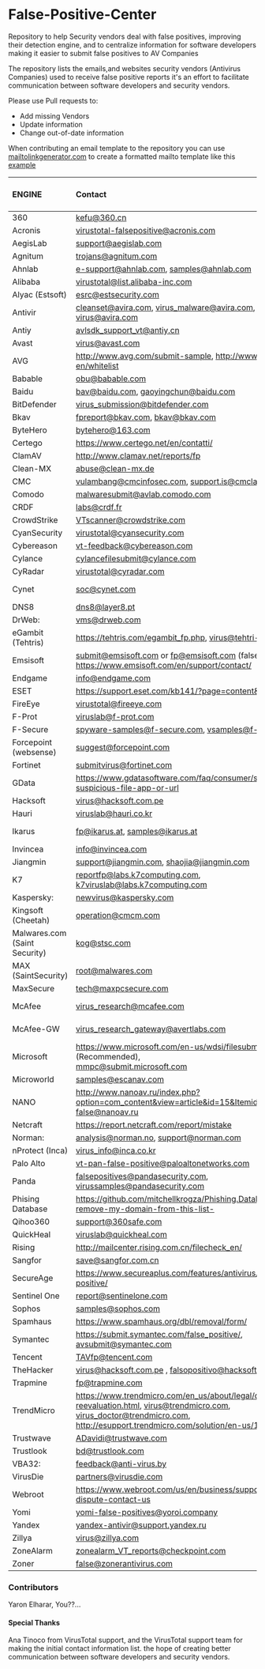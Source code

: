 # False-Positive-Center
Repository to help Security vendors deal with false positives, improving their detection engine, and to centralize information for software developers making it easier to submit false positives to AV Companies

The repository lists the emails,and websites security vendors (Antivirus Companies) used to receive false positive reports
it's an effort to facilitate communication between software developers and security vendors. 

Please use Pull requests to: 

- Add missing Vendors
- Update information
- Change out-of-date information

When contributing an email template to the repository you can use [mailtolinkgenerator.com](https://mailtolinkgenerator.com/) to create a formatted mailto template
like this [example](mailto:virus_research@avertlabs.com?subject=FALSE%3A%20file%20detected%20by%20McAfee.&body=Hi%2C%0D%0A%0D%0AMy%20Program%20Is%20Falsely%20Detected%20With%20XXXXXXXXX%20in%20Virus%20Total%2C%20Please%20double%20check.%0D%0AProduct%3A%20McAfee%20At%20Virus%20Total%0D%0AEngine%3A%20unknown%0D%0A%0D%0AVirus%20totaled%20linked%3A%0D%0AXXXXXXXXXX%0D%0A%0D%0ABest%20Regards%0D%0A%0D%0A%5Bfalse-positive%20center%20github%5D)



| ENGINE | Contact | Email Template | Issues A Case Number |
|:--- | :--- | :---: | :---: |
| 360 | kefu@360.cn | | |
| Acronis | virustotal-falsepositive@acronis.com | | |
| AegisLab | support@aegislab.com | | |
| Agnitum | trojans@agnitum.com | | |
| Ahnlab | e-support@ahnlab.com, samples@ahnlab.com | | |
| Alibaba | virustotal@list.alibaba-inc.com | | |
| Alyac (Estsoft) | esrc@estsecurity.com | | |
| Antivir | cleanset@avira.com, virus_malware@avira.com, virus@avira.com | | |
| Antiy | avlsdk_support_vt@antiy.cn | | |
| Avast | virus@avast.com | | |
| AVG | http://www.avg.com/submit-sample, http://www.avg.com/us-en/whitelist | | |
| Babable | obu@babable.com | | |
| Baidu | bav@baidu.com, gaoyingchun@baidu.com | | |
| BitDefender | virus_submission@bitdefender.com | | |
| Bkav | fpreport@bkav.com, bkav@bkav.com | | |
| ByteHero | bytehero@163.com | | |
| Certego | https://www.certego.net/en/contatti/ | | |
| ClamAV | http://www.clamav.net/reports/fp | | |
| Clean-MX | abuse@clean-mx.de | | |
| CMC | vulambang@cmcinfosec.com, support.is@cmclab.net | | |
| Comodo | malwaresubmit@avlab.comodo.com | | |
| CRDF | labs@crdf.fr | | |
| CrowdStrike | VTscanner@crowdstrike.com | | |
| CyanSecurity | virustotal@cyansecurity.com | | |
| Cybereason | vt-feedback@cybereason.com | | |
| Cylance | cylancefilesubmit@cylance.com | | |
| CyRadar | virustotal@cyradar.com | | |
| Cynet |	soc@cynet.com |  [Send Report](vendors/Cynet.md) | Yes |
| DNS8 | dns8@layer8.pt | | |
| DrWeb: | vms@drweb.com | | |
| eGambit (Tehtris) | https://tehtris.com/egambit_fp.php, virus@tehtri-security.com  |  |  |
| Emsisoft | submit@emsisoft.com or fp@emsisoft.com (false positives), https://www.emsisoft.com/en/support/contact/ | | |
| Endgame | info@endgame.com | | |
| ESET | https://support.eset.com/kb141/?page=content&id=SOLN141 | | |
| FireEye | virustotal@fireeye.com | | |
| F-Prot | viruslab@f-prot.com | | |
| F-Secure | spyware-samples@f-secure.com, vsamples@f-secure.com | | |
| Forcepoint (websense) | suggest@forcepoint.com | | |
| Fortinet | submitvirus@fortinet.com | | |
| GData | https://www.gdatasoftware.com/faq/consumer/submit-a-suspicious-file-app-or-url | | |
| Hacksoft | virus@hacksoft.com.pe | | |
| Hauri | viruslab@hauri.co.kr | | |
| Ikarus | fp@ikarus.at, samples@ikarus.at | [Send Report](vendors/Ikarus.md) | No |
| Invincea | info@invincea.com | | |
| Jiangmin | support@jiangmin.com, shaojia@jiangmin.com | | |
| K7 | reportfp@labs.k7computing.com, k7viruslab@labs.k7computing.com | | |
| Kaspersky: | newvirus@kaspersky.com | | |
| Kingsoft (Cheetah) | operation@cmcm.com | | |
| Malwares.com (Saint Security) | kog@stsc.com | | |
| MAX (SaintSecurity) | root@malwares.com | | |
| MaxSecure | tech@maxpcsecure.com | | |
| McAfee | virus_research@mcafee.com | [Send Report](vendors/McAfee.md) | No |
| McAfee-GW | virus_research_gateway@avertlabs.com | [Send Report](vendors/McAfee.md) | No |
| Microsoft | https://www.microsoft.com/en-us/wdsi/filesubmission (Recommended),<br>mmpc@submit.microsoft.com | | Yes |
| Microworld | samples@escanav.com | | |
| NANO | http://www.nanoav.ru/index.php?option=com_content&view=article&id=15&Itemid=83&lang=en, false@nanoav.ru |  |  |
| Netcraft | https://report.netcraft.com/report/mistake | | |
| Norman: | analysis@norman.no, support@norman.com | | |
| nProtect (Inca) | virus_info@inca.co.kr | | |
| Palo Alto | vt-pan-false-positive@paloaltonetworks.com | | |
| Panda | falsepositives@pandasecurity.com, virussamples@pandasecurity.com | | |
| Phising Database | https://github.com/mitchellkrogza/Phishing.Database#please-remove-my-domain-from-this-list- | | |
| Qihoo360 | support@360safe.com | | |
| QuickHeal | viruslab@quickheal.com | | |
| Rising | http://mailcenter.rising.com.cn/filecheck_en/ | | |
| Sangfor | save@sangfor.com.cn | | |
| SecureAge | https://www.secureaplus.com/features/antivirus/report-false-positive/ | - | Yes |
| Sentinel One | report@sentinelone.com | | |
| Sophos | samples@sophos.com | | |
| Spamhaus | https://www.spamhaus.org/dbl/removal/form/ | | |
| Symantec | https://submit.symantec.com/false_positive/, avsubmit@symantec.com | | |
| Tencent | TAVfp@tencent.com | | |
| TheHacker | virus@hacksoft.com.pe , falsopositivo@hacksoft.com.pe | | |
| Trapmine | fp@trapmine.com | | |
| TrendMicro | https://www.trendmicro.com/en_us/about/legal/detection-reevaluation.html, virus@trendmicro.com, virus_doctor@trendmicro.com,  http://esupport.trendmicro.com/solution/en-us/1037634.aspx | | |
| Trustwave | ADavidi@trustwave.com | | |
| Trustlook | bd@trustlook.com | | |
| VBA32: | feedback@anti-virus.by | | |
| VirusDie | partners@virusdie.com | | |
| Webroot | https://www.webroot.com/us/en/business/support/vendor-dispute-contact-us | | |
| Yomi | yomi-false-positives@yoroi.company | | |
| Yandex | yandex-antivir@support.yandex.ru | | |
| Zillya | virus@zillya.com | | |
| ZoneAlarm | zonealarm_VT_reports@checkpoint.com | | |
| Zoner | false@zonerantivirus.com | | |


### Contributors
Yaron Elharar, You??...

#### Special Thanks
Ana Tinoco from VirusTotal support, and the VirusTotal support team for making the initial contact information list. 
the hope of creating better communication between software developers and security vendors.
